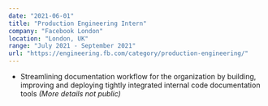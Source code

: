 ```yaml
---
date: "2021-06-01"
title: "Production Engineering Intern"
company: "Facebook London"
location: "London, UK"
range: "July 2021 - September 2021"
url: "https://engineering.fb.com/category/production-engineering/"
---
```


- Streamlining documentation workflow for the organization by
  building, improving and deploying tightly integrated internal code
  documentation tools _(More details not public)_
